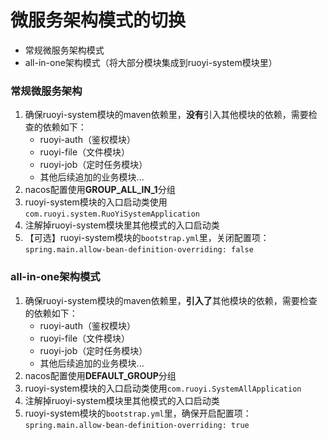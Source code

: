 # 微服务架构模式的切换

- 常规微服务架构模式 
- all-in-one架构模式（将大部分模块集成到ruoyi-system模块里）

### 常规微服务架构

1. 确保ruoyi-system模块的maven依赖里，**没有**引入其他模块的依赖，需要检查的依赖如下：
    - ruoyi-auth（鉴权模块）
    - ruoyi-file（文件模块）
    - ruoyi-job（定时任务模块）
    - 其他后续追加的业务模块...
2. nacos配置使用**GROUP_ALL_IN_1**分组
3. ruoyi-system模块的入口启动类使用`com.ruoyi.system.RuoYiSystemApplication`
4. 注解掉ruoyi-system模块里其他模式的入口启动类
5. 【可选】ruoyi-system模块的`bootstrap.yml`里，关闭配置项：`spring.main.allow-bean-definition-overriding: false`

### all-in-one架构模式

1. 确保ruoyi-system模块的maven依赖里，**引入了**其他模块的依赖，需要检查的依赖如下：
    - ruoyi-auth（鉴权模块）
    - ruoyi-file（文件模块）
    - ruoyi-job（定时任务模块）
    - 其他后续追加的业务模块...
2. nacos配置使用**DEFAULT_GROUP**分组
3. ruoyi-system模块的入口启动类使用`com.ruoyi.SystemAllApplication`
4. 注解掉ruoyi-system模块里其他模式的入口启动类
5. ruoyi-system模块的`bootstrap.yml`里，确保开启配置项：`spring.main.allow-bean-definition-overriding: true`
